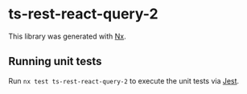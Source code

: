 # ts-rest-react-query-2

This library was generated with [Nx](https://nx.dev).

## Running unit tests

Run `nx test ts-rest-react-query-2` to execute the unit tests via [Jest](https://jestjs.io).
